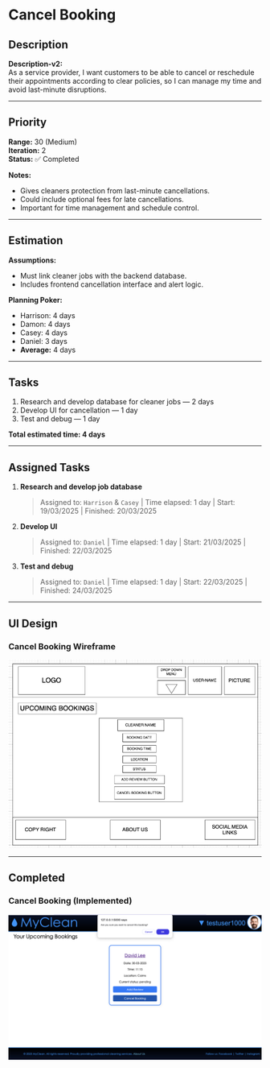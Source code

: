 # Cancel Booking

## Description
**Description-v2:**  
As a service provider, I want customers to be able to cancel or reschedule their appointments according to clear policies, so I can manage my time and avoid last-minute disruptions.

---

## Priority
**Range:** 30 (Medium)  
**Iteration:** 2  
**Status:** ✅ Completed

**Notes:**  
- Gives cleaners protection from last-minute cancellations.  
- Could include optional fees for late cancellations.  
- Important for time management and schedule control.

---

## Estimation
**Assumptions:**  
- Must link cleaner jobs with the backend database.  
- Includes frontend cancellation interface and alert logic.

**Planning Poker:**  
- Harrison: 4 days  
- Damon: 4 days  
- Casey: 4 days  
- Daniel: 3 days  
- **Average:** 4 days

---

## Tasks
1. Research and develop database for cleaner jobs — 2 days  
2. Develop UI for cancellation — 1 day  
3. Test and debug — 1 day  

**Total estimated time: 4 days**

---

## Assigned Tasks
1. **Research and develop job database**  
   > Assigned to: `Harrison` & `Casey` | Time elapsed: 1 day | Start: 19/03/2025 | Finished: 20/03/2025  
2. **Develop UI**  
   > Assigned to: `Daniel` | Time elapsed: 1 day | Start: 21/03/2025 | Finished: 22/03/2025  
3. **Test and debug**  
   > Assigned to: `Daniel` | Time elapsed: 1 day | Start: 22/03/2025 | Finished: 24/03/2025

---

## UI Design

### Cancel Booking Wireframe  
![Cancel Booking Wireframe](/iterations/images/cancel_booking_wireframe.png)

---

## Completed

### Cancel Booking (Implemented)  
![Cancel Booking Screenshot](/iterations/images/cancel_booking.png)
